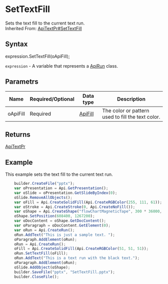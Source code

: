 # SetTextFill

Sets the text fill to the current text run.
<br>Inherited From: [ApiTextPr#SetTextFill](../../ApiTextPr/Methods/SetTextFill.md)

## Syntax

expression.SetTextFill(oApiFill);

`expression` - A variable that represents a [ApiRun](../ApiRun.md) class.

## Parametrs

| **Name** | **Required/Optional** | **Data type** | **Description** |
| ------------- | ------------- | ------------- | ------------- |
| oApiFill | Required | [ApiFill](../../ApiFill/ApiFill.md) | The color or pattern used to fill the text color. |

## Returns

[ApiTextPr](../../ApiTextPr/ApiTextPr.md)

## Example

This example sets the text fill to the current text run.

```javascript
	builder.CreateFile("pptx");
	var oPresentation = Api.GetPresentation();
	var oSlide = oPresentation.GetSlideByIndex(0);
	oSlide.RemoveAllObjects();
	var oFill = Api.CreateSolidFill(Api.CreateRGBColor(255, 111, 61));
	var oStroke = Api.CreateStroke(0, Api.CreateNoFill());
	var oShape = Api.CreateShape("flowChartMagneticTape", 300 * 36000, 130 * 36000, oFill, oStroke);
	oShape.SetPosition(608400, 1267200);
	var oDocContent = oShape.GetDocContent();
	var oParagraph = oDocContent.GetElement(0);
	var oRun = Api.CreateRun();
	oRun.AddText("This is just a sample text. ");
	oParagraph.AddElement(oRun);
	oRun = Api.CreateRun();
	oFill = Api.CreateSolidFill(Api.CreateRGBColor(51, 51, 51));
	oRun.SetTextFill(oFill);
	oRun.AddText("This is a text run with the black text.");
	oParagraph.AddElement(oRun);
	oSlide.AddObject(oShape);
	builder.SaveFile("pptx", "SetTextFill.pptx");
	builder.CloseFile();
```